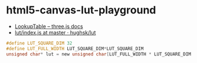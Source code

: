 html5-canvas-lut-playground
===========================
- [LookupTable – three.js docs](https://threejs.org/docs/#examples/zh/math/Lut)
- [lut/index.js at master · hughsk/lut](https://github.com/hughsk/lut/blob/master/index.js)

```C
#define LUT_SQUARE_DIM 32
#define LUT_FULL_WIDTH LUT_SQUARE_DIM*LUT_SQUARE_DIM
unsigned char* lut = new unsigned char[LUT_FULL_WIDTH * LUT_SQUARE_DIM * 3];
```

